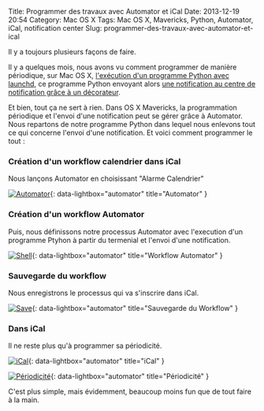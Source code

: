 Title: Programmer des travaux avec Automator et iCal
Date: 2013-12-19 20:54
Category: Mac OS X
Tags: Mac OS X, Mavericks, Python, Automator, iCal, notification center
Slug: programmer-des-travaux-avec-automator-et-ical

Il y a toujours plusieurs façons de faire.

Il y a quelques mois, nous avons vu comment programmer de manière périodique, sur Mac OS X, [l'exécution d'un programme Python avec launchd]({filename}/demarrage-automatique-de-travaux-avec-launchd.markdown), ce programme Python envoyant alors [une notification au centre de notification grâce à un décorateur]({filename}/envoyer-une-notification-au-centre-de-notification-de-mountain-lion-avec-python.markdown).

Et bien, tout ça ne sert à rien. Dans OS X Mavericks, la programmation périodique et l'envoi d'une notification peut se gérer grâce à Automator. Nous repartons de notre programme Python dans lequel nous enlevons tout ce qui concerne l'envoi d'une notification. Et voici comment programmer le tout :

### Création d'un workflow calendrier dans iCal

Nous lançons Automator en choisissant "Alarme Calendrier"

[![Automator]({static}/images/ical/automator.png "Automator")]({static}/images/ical/automator.png){: data-lightbox="automator" title="Automator" }


### Création d'un workflow Automator

Puis, nous définissons notre processus Automator avec l'execution d'un programme Ptyhon à partir du termenial et l'envoi d'une notification.

[![Shell]({static}/images/ical/shell.png "Automator")]({static}/images/ical/shell.png){: data-lightbox="automator" title="Workflow Automator" }

### Sauvegarde du workflow

Nous enregistrons le processus qui va s'inscrire dans iCal.

[![Save]({static}/images/ical/save.png "Save")]({static}/images/ical/save.png){: data-lightbox="automator" title="Sauvegarde du Workflow" }

### Dans iCal

Il ne reste plus qu'à programmer sa périodicité.

[![iCal]({static}/images/ical/ical.png "iCal")]({static}/images/ical/ical.png){: data-lightbox="automator" title="iCal" }

[![Périodicité]({static}/images/ical/periode.png "Périodicité")]({static}/images/ical/periode.png){: data-lightbox="automator" title="Périodicité" }

C'est plus simple, mais évidemment, beaucoup moins fun que de tout faire à la main.